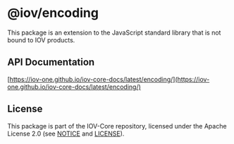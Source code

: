 # @iov/encoding

This package is an extension to the JavaScript standard library that is not
bound to IOV products.

## API Documentation

[https://iov-one.github.io/iov-core-docs/latest/encoding/](https://iov-one.github.io/iov-core-docs/latest/encoding/)

## License

This package is part of the IOV-Core repository, licensed under the Apache License 2.0
(see [NOTICE](https://github.com/iov-one/iov-core/blob/master/NOTICE) and [LICENSE](https://github.com/iov-one/iov-core/blob/master/LICENSE)).
